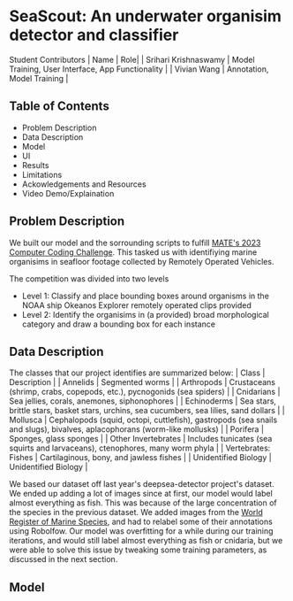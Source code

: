 # SeaScout: An underwater organisim detector and classifier

Student Contributors
| Name | Role|
| Srihari Krishnaswamy | Model Training, User Interface, App Functionality |
| Vivian Wang | Annotation, Model Training |

## Table of Contents
- Problem Description
- Data Description
- Model 
- UI
- Results
- Limitations
- Ackowledgements and Resources
- Video Demo/Explaination

## Problem Description
We built our model and the sorrounding scripts to fulfill [MATE's 2023 Computer Coding Challenge](https://files.materovcompetition.org/2023/2023-OER-MATE-ROV-Computer-Coding-Challenge_FINAL.pdf).
This tasked us with identifiying marine organisims in seafloor footage collected by Remotely Operated Vehicles.

The competition was divided into two levels
- Level 1: Classify and place bounding boxes around organisms in the NOAA ship Okeanos Explorer remotely operated clips provided
- Level 2: Identify the organisims in (a provided) broad morphological category and draw a bounding box for each instance

## Data Description
The classes that our project identifies are summarized below: 
| Class | Description |
| Annelids | Segmented worms |
| Arthropods | Crustaceans (shrimp, crabs, copepods, etc.), pycnogonids (sea spiders) |
| Cnidarians | Sea jellies, corals, anemones, siphonophores |
| Echinoderms | Sea stars, brittle stars, basket stars, urchins, sea cucumbers, sea lilies, sand dollars |
| Mollusca | Cephalopods (squid, octopi, cuttlefish), gastropods (sea snails and slugs), bivalves, aplacophorans (worm-like mollusks) |
| Porifera | Sponges, glass sponges |
| Other Invertebrates | Includes tunicates (sea squirts and larvaceans), ctenophores, many worm phyla |
| Vertebrates: Fishes | Cartilaginous, bony, and jawless fishes |
| Unidentified Biology | Unidentified Biology |

We based our dataset off last year's deepsea-detector project's dataset. We ended up adding a lot of images since at first, our model would label almost everything as fish. This was because of the large concentration of the species in the previous dataset. We added images from the [World Register of Marine Species](www.marinespecies.org), and had to relabel some of their annotations using Robolfow. 
Our model was overfitting for a while during our training iterations, and would still label almost everything as fish or cnidaria, but we were able to solve this issue by tweaking some training parameters, as discussed in the next section.

## Model 
